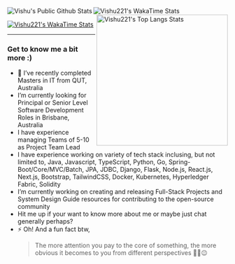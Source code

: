 <img align="left" src="https://github-readme-stats.vercel.app/api?username=vishu221b&show_icons=true&theme=radical&&show=reviews,discussions_started,discussions_answered,prs_merged,prs_merged_percentage" alt="Vishu's Public Github Stats"/>

<img align="" src="https://github-readme-stats.vercel.app/api/wakatime?username=vishu221b&v=2" alt="Vishu221's WakaTime Stats"/>

<img align="right" width="300px" src="https://github-readme-stats.vercel.app/api/top-langs/?username=vishu221b&hide_progress=false&layout=donut" alt="Vishu221's Top Langs Stats"/>

[<img src="https://wakatime.com/badge/user/068e7e8f-ff48-4f46-a6bd-a253651464cd.svg" alt="Vishu221's WakaTime Stats"/>](https://wakatime.com/badge/user/068e7e8f-ff48-4f46-a6bd-a253651464cd.svg)

<!--**_The above stats are for my Public profile and its been a while that I have worked on any public project, so mostly everything I have worked on in the past 2-3 years has been proprietary and/or private :) 
Hit me up if you're interested in knowing more !!_**-->

****
### Get to know me a bit more :) 

- 🔭 I’ve recently completed Masters in IT from QUT, Australia
- I’m currently looking for Principal or Senior Level Software Development Roles in Brisbane, Australia
- I have experience managing Teams of 5-10 as Project Team Lead 
- I have experience working on variety of tech stack inclusing, but not limited to, Java, Javascript, TypeScript, Python, Go, Spring-Boot/Core/MVC/Batch, JPA, JDBC, Django, Flask, Node.js, React.js, Next.js, Bootstrap, TailwindCSS, Docker, Kubernetes, Hyperledger Fabric, Solidity
- I’m currently working on creating and releasing Full-Stack Projects and System Design Guide resources for contributing to the open-source community
- Hit me up if your want to know more about me or maybe just chat generally perhaps?
- ⚡ Oh! And a fun fact btw,
  <blockquote>
  The more attention you pay to the core of something, the more obvious it becomes to you from different perspectives ✌🏻😉  
  </blockquote>



